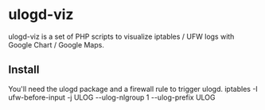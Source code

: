 # ulogd-viz

ulogd-viz is a set of PHP scripts to visualize iptables / UFW logs with Google Chart / Google Maps.

## Install

You'll need the ulogd package and a firewall rule to trigger ulogd.
 iptables -I ufw-before-input  -j ULOG --ulog-nlgroup 1 --ulog-prefix ULOG

 